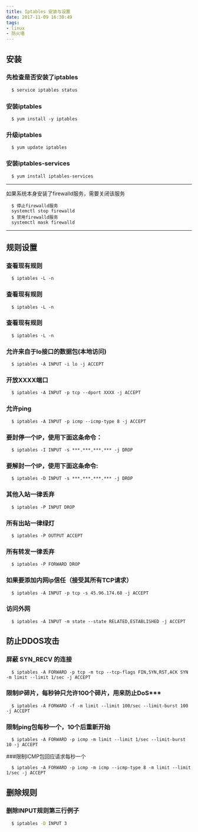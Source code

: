 ```yaml
---
title: Iptables 安装与设置
date: 2017-11-09 16:30:49
tags: 
- linux 
- 防火墙
---
```


## 安装
### 先检查是否安装了iptables
``` bash
  $ service iptables status
```
### 安装iptables
``` 
  $ yum install -y iptables 
```
### 升级iptables
```
  $ yum update iptables
```
### 安装iptables-services
```
  $ yum install iptables-services
```
---
  如果系统本身安装了firewalld服务，需要关闭该服务
```
  $ 停止firewalld服务
  systemctl stop firewalld
  $ 禁用firewalld服务
  systemctl mask firewalld
```
---
## 规则设置
### 查看现有规则
```
  $ iptables -L -n
```
### 查看现有规则
```
  $ iptables -L -n
```
### 查看现有规则
```
  $ iptables -L -n
```
### 允许来自于lo接口的数据包(本地访问)
```
  $ iptables -A INPUT -i lo -j ACCEPT
```
### 开放XXXX端口
```
  $ iptables -A INPUT -p tcp --dport XXXX -j ACCEPT
```
### 允许ping
```
  $ iptables -A INPUT -p icmp --icmp-type 8 -j ACCEPT
```
### 要封停一个IP，使用下面这条命令：
```
  $ iptables -I INPUT -s ***.***.***.*** -j DROP
```
### 要解封一个IP，使用下面这条命令:
```
  $ iptables -D INPUT -s ***.***.***.*** -j DROP
```
### 其他入站一律丢弃
```
  $ iptables -P INPUT DROP
```
### 所有出站一律绿灯
```
  $ iptables -P OUTPUT ACCEPT
```
### 所有转发一律丢弃
```
  $ iptables -P FORWARD DROP
```
### 如果要添加内网ip信任（接受其所有TCP请求）
```
  $ iptables -A INPUT -p tcp -s 45.96.174.68 -j ACCEPT
```
### 访问外网
```
  $ iptables -A INPUT -m state --state RELATED,ESTABLISHED -j ACCEPT
```
##  防止DDOS攻击
### 屏蔽 SYN_RECV 的连接
```
  $ iptables -A FORWARD -p tcp -m tcp --tcp-flags FIN,SYN,RST,ACK SYN -m limit --limit 1/sec -j ACCEPT
```
### 限制IP碎片，每秒钟只允许100个碎片，用来防止DoS***
```
  $ iptables -A FORWARD -f -m limit --limit 100/sec --limit-burst 100 -j ACCEPT
```
### 限制ping包每秒一个，10个后重新开始
```
  $ iptables -A FORWARD -p icmp -m limit --limit 1/sec --limit-burst 10 -j ACCEPT
```
###限制ICMP包回应请求每秒一个
```
  $ iptables -A FORWARD -p icmp -m icmp --icmp-type 8 -m limit --limit 1/sec -j ACCEPT
```
## 删除规则
### 删除INPUT规则第三行例子
``` bash
  $ iptables -D INPUT 3
```
